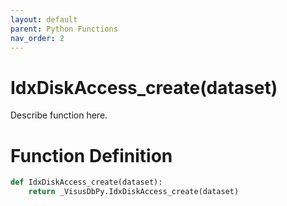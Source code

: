 ```yaml
---
layout: default
parent: Python Functions
nav_order: 2
---
```


# IdxDiskAccess_create(dataset)

Describe function here.

# Function Definition

```python
def IdxDiskAccess_create(dataset):
    return _VisusDbPy.IdxDiskAccess_create(dataset)
```